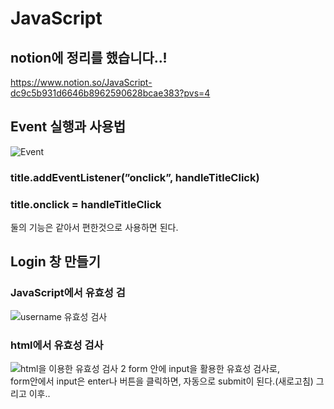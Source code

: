 # JavaScript
## notion에 정리를 했습니다..!
https://www.notion.so/JavaScript-dc9c5b931d6646b8962590628bcae383?pvs=4
## Event 실행과 사용법
![Event](https://github.com/Jun-1108/JavaScript/assets/48702150/cfab1a0c-5586-4abc-b274-b54d8cd4bfbe) <br>
### title.addEventListener(”onclick”, handleTitleClick) 
### title.onclick = handleTitleClick
둘의 기능은 같아서 편한것으로 사용하면 된다.
## Login 창 만들기
### JavaScript에서 유효성 검
![username 유효성 검사](https://github.com/Jun-1108/JavaScript/assets/48702150/b0799eae-d0e6-4440-b822-835a9f2406b3) <br>
### html에서 유효성 검사
![html을 이용한 유효성 검사 2](https://github.com/Jun-1108/JavaScript/assets/48702150/c38fa69f-98c9-4b09-a4de-aaa80ac6a909)
form 안에 input을 활용한 유효성 검사로, <br>
form안에서 input은 enter나 버튼을 클릭하면, 자동으로 submit이 된다.(새로고침)
그리고 이후..
